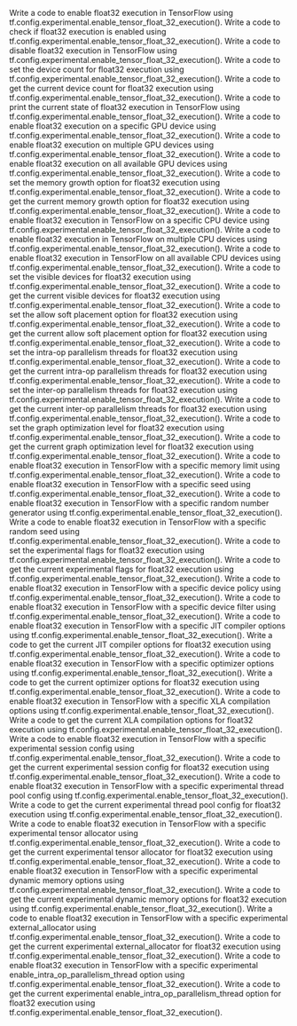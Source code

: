 Write a code to enable float32 execution in TensorFlow using tf.config.experimental.enable_tensor_float_32_execution().
Write a code to check if float32 execution is enabled using tf.config.experimental.enable_tensor_float_32_execution().
Write a code to disable float32 execution in TensorFlow using tf.config.experimental.enable_tensor_float_32_execution().
Write a code to set the device count for float32 execution using tf.config.experimental.enable_tensor_float_32_execution().
Write a code to get the current device count for float32 execution using tf.config.experimental.enable_tensor_float_32_execution().
Write a code to print the current state of float32 execution in TensorFlow using tf.config.experimental.enable_tensor_float_32_execution().
Write a code to enable float32 execution on a specific GPU device using tf.config.experimental.enable_tensor_float_32_execution().
Write a code to enable float32 execution on multiple GPU devices using tf.config.experimental.enable_tensor_float_32_execution().
Write a code to enable float32 execution on all available GPU devices using tf.config.experimental.enable_tensor_float_32_execution().
Write a code to set the memory growth option for float32 execution using tf.config.experimental.enable_tensor_float_32_execution().
Write a code to get the current memory growth option for float32 execution using tf.config.experimental.enable_tensor_float_32_execution().
Write a code to enable float32 execution in TensorFlow on a specific CPU device using tf.config.experimental.enable_tensor_float_32_execution().
Write a code to enable float32 execution in TensorFlow on multiple CPU devices using tf.config.experimental.enable_tensor_float_32_execution().
Write a code to enable float32 execution in TensorFlow on all available CPU devices using tf.config.experimental.enable_tensor_float_32_execution().
Write a code to set the visible devices for float32 execution using tf.config.experimental.enable_tensor_float_32_execution().
Write a code to get the current visible devices for float32 execution using tf.config.experimental.enable_tensor_float_32_execution().
Write a code to set the allow soft placement option for float32 execution using tf.config.experimental.enable_tensor_float_32_execution().
Write a code to get the current allow soft placement option for float32 execution using tf.config.experimental.enable_tensor_float_32_execution().
Write a code to set the intra-op parallelism threads for float32 execution using tf.config.experimental.enable_tensor_float_32_execution().
Write a code to get the current intra-op parallelism threads for float32 execution using tf.config.experimental.enable_tensor_float_32_execution().
Write a code to set the inter-op parallelism threads for float32 execution using tf.config.experimental.enable_tensor_float_32_execution().
Write a code to get the current inter-op parallelism threads for float32 execution using tf.config.experimental.enable_tensor_float_32_execution().
Write a code to set the graph optimization level for float32 execution using tf.config.experimental.enable_tensor_float_32_execution().
Write a code to get the current graph optimization level for float32 execution using tf.config.experimental.enable_tensor_float_32_execution().
Write a code to enable float32 execution in TensorFlow with a specific memory limit using tf.config.experimental.enable_tensor_float_32_execution().
Write a code to enable float32 execution in TensorFlow with a specific seed using tf.config.experimental.enable_tensor_float_32_execution().
Write a code to enable float32 execution in TensorFlow with a specific random number generator using tf.config.experimental.enable_tensor_float_32_execution().
Write a code to enable float32 execution in TensorFlow with a specific random seed using tf.config.experimental.enable_tensor_float_32_execution().
Write a code to set the experimental flags for float32 execution using tf.config.experimental.enable_tensor_float_32_execution().
Write a code to get the current experimental flags for float32 execution using tf.config.experimental.enable_tensor_float_32_execution().
Write a code to enable float32 execution in TensorFlow with a specific device policy using tf.config.experimental.enable_tensor_float_32_execution().
Write a code to enable float32 execution in TensorFlow with a specific device filter using tf.config.experimental.enable_tensor_float_32_execution().
Write a code to enable float32 execution in TensorFlow with a specific JIT compiler options using tf.config.experimental.enable_tensor_float_32_execution().
Write a code to get the current JIT compiler options for float32 execution using tf.config.experimental.enable_tensor_float_32_execution().
Write a code to enable float32 execution in TensorFlow with a specific optimizer options using tf.config.experimental.enable_tensor_float_32_execution().
Write a code to get the current optimizer options for float32 execution using tf.config.experimental.enable_tensor_float_32_execution().
Write a code to enable float32 execution in TensorFlow with a specific XLA compilation options using tf.config.experimental.enable_tensor_float_32_execution().
Write a code to get the current XLA compilation options for float32 execution using tf.config.experimental.enable_tensor_float_32_execution().
Write a code to enable float32 execution in TensorFlow with a specific experimental session config using tf.config.experimental.enable_tensor_float_32_execution().
Write a code to get the current experimental session config for float32 execution using tf.config.experimental.enable_tensor_float_32_execution().
Write a code to enable float32 execution in TensorFlow with a specific experimental thread pool config using tf.config.experimental.enable_tensor_float_32_execution().
Write a code to get the current experimental thread pool config for float32 execution using tf.config.experimental.enable_tensor_float_32_execution().
Write a code to enable float32 execution in TensorFlow with a specific experimental tensor allocator using tf.config.experimental.enable_tensor_float_32_execution().
Write a code to get the current experimental tensor allocator for float32 execution using tf.config.experimental.enable_tensor_float_32_execution().
Write a code to enable float32 execution in TensorFlow with a specific experimental dynamic memory options using tf.config.experimental.enable_tensor_float_32_execution().
Write a code to get the current experimental dynamic memory options for float32 execution using tf.config.experimental.enable_tensor_float_32_execution().
Write a code to enable float32 execution in TensorFlow with a specific experimental external_allocator using tf.config.experimental.enable_tensor_float_32_execution().
Write a code to get the current experimental external_allocator for float32 execution using tf.config.experimental.enable_tensor_float_32_execution().
Write a code to enable float32 execution in TensorFlow with a specific experimental enable_intra_op_parallelism_thread option using tf.config.experimental.enable_tensor_float_32_execution().
Write a code to get the current experimental enable_intra_op_parallelism_thread option for float32 execution using tf.config.experimental.enable_tensor_float_32_execution().